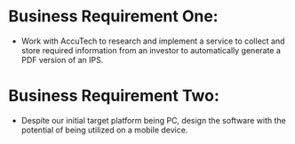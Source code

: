 
# Business Requirement One:
- Work with AccuTech to research and implement a service to collect and store required information from an investor to automatically generate a PDF version of an IPS.

# Business Requirement Two:
- Despite our initial target platform being PC, design the software with the potential of being utilized on a mobile device.
